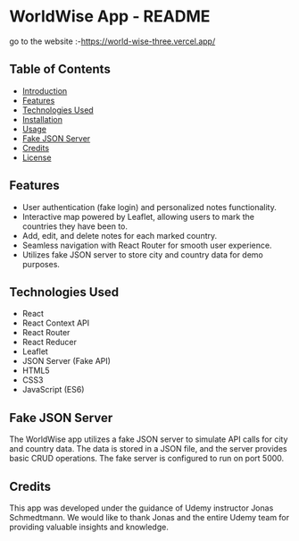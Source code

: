 # WorldWise App - README

go to the website :-https://world-wise-three.vercel.app/

## Table of Contents

- [Introduction](#introduction)
- [Features](#features)
- [Technologies Used](#technologies-used)
- [Installation](#installation)
- [Usage](#usage)
- [Fake JSON Server](#fake-json-server)
- [Credits](#credits)
- [License](#license)

## Features

- User authentication (fake login) and personalized notes functionality.
- Interactive map powered by Leaflet, allowing users to mark the countries they have been to.
- Add, edit, and delete notes for each marked country.
- Seamless navigation with React Router for smooth user experience.
- Utilizes fake JSON server to store city and country data for demo purposes.

## Technologies Used

- React
- React Context API
- React Router
- React Reducer
- Leaflet
- JSON Server (Fake API)
- HTML5
- CSS3
- JavaScript (ES6)

## Fake JSON Server

The WorldWise app utilizes a fake JSON server to simulate API calls for city and country data. The data is stored in a JSON file, and the server provides basic CRUD operations. The fake server is configured to run on port 5000.

## Credits

This app was developed under the guidance of Udemy instructor Jonas Schmedtmann. We would like to thank Jonas and the entire Udemy team for providing valuable insights and knowledge.
